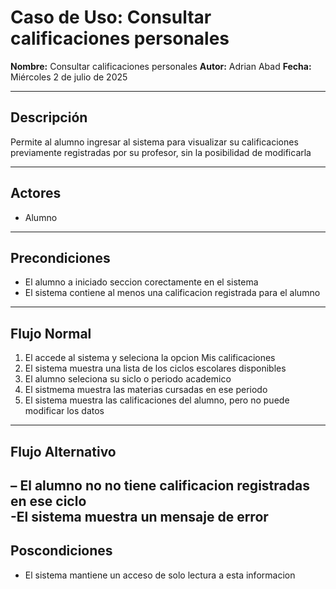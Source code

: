 # Caso de Uso: Consultar calificaciones personales

**Nombre:** Consultar calificaciones personales
**Autor:** Adrian Abad
**Fecha:** Miércoles 2 de julio de 2025  

---

## Descripción

Permite al alumno ingresar al sistema para visualizar su calificaciones previamente registradas por su profesor, sin la posibilidad de modificarla 


---

## Actores

- Alumno

---

## Precondiciones

- El alumno a iniciado seccion corectamente en el sistema
- El sistema contiene al menos una calificacion registrada para el alumno

---

## Flujo Normal

1. El accede al sistema y seleciona la opcion Mis calificaciones
2. El sistema muestra una lista de los ciclos escolares disponibles
3. El alumno seleciona su siclo o periodo academico
4. El sistmema muestra las materias cursadas en ese periodo
5. El sistema muestra las calificaciones del alumno, pero no puede modificar los datos 

---

## Flujo Alternativo

**– El alumno no no tiene calificacion registradas en ese ciclo**  
-El sistema muestra un mensaje de error
---

## Poscondiciones

- El sistema mantiene un acceso de solo lectura a esta informacion